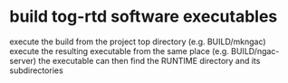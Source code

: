 # build tog-rtd software executables
execute the build from the project top directory (e.g. BUILD/mkngac)
execute the resulting executable from the same place (e.g. BUILD/ngac-server)
the executable can then find the RUNTIME directory and its subdirectories
